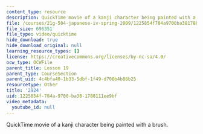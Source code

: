 ```yaml
---
content_type: resource
description: QuickTime movie of a kanji character being painted with a brush.
file: /courses/21g-504-japanese-iv-spring-2009/1225854f784a9700ba381788111ee9bf_2924.mov
file_size: 696351
file_type: video/quicktime
hide_download: true
hide_download_original: null
learning_resource_types: []
license: https://creativecommons.org/licenses/by-nc-sa/4.0/
ocw_type: OCWFile
parent_title: Lesson 19
parent_type: CourseSection
parent_uid: 4c4bfa40-1b33-5dbf-1f49-d700b4b86b25
resourcetype: Other
title: '2924'
uid: 1225854f-784a-9700-ba38-1788111ee9bf
video_metadata:
  youtube_id: null
---
```

QuickTime movie of a kanji character being painted with a brush.